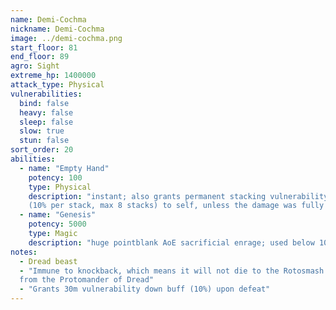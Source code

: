 ```yaml
---
name: Demi-Cochma
nickname: Demi-Cochma
image: ../demi-cochma.png
start_floor: 81
end_floor: 89
agro: Sight
extreme_hp: 1400000
attack_type: Physical
vulnerabilities:
  bind: false
  heavy: false
  sleep: false
  slow: true
  stun: false
sort_order: 20
abilities:
  - name: "Empty Hand"
    potency: 100
    type: Physical
    description: "instant; also grants permanent stacking vulnerability down
    (10% per stack, max 8 stacks) to self, unless the damage was fully blocked"
  - name: "Genesis"
    potency: 5000
    type: Magic
    description: "huge pointblank AoE sacrificial enrage; used below 10% HP"
notes:
  - Dread beast
  - "Immune to knockback, which means it will not die to the Rotosmash ability
  from the Protomander of Dread"
  - "Grants 30m vulnerability down buff (10%) upon defeat"
---
```

